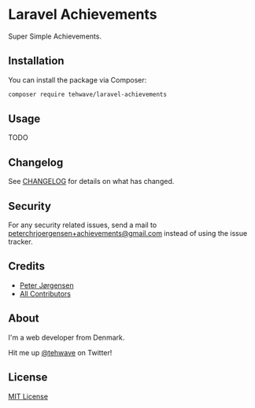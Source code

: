 # Laravel Achievements

Super Simple Achievements.

## Installation

You can install the package via Composer:

```bash
composer require tehwave/laravel-achievements
```

## Usage

TODO

## Changelog

See [CHANGELOG](CHANGELOG.md) for details on what has changed.

## Security

For any security related issues, send a mail to [peterchrjoergensen+achievements@gmail.com](mailto:peterchrjoergensen+achievements@gmail.com) instead of using the issue tracker.

## Credits

- [Peter Jørgensen](https://github.com/tehwave)
- [All Contributors](../../contributors)

## About

I'm a web developer from Denmark.

Hit me up [@tehwave](https://github.com/tehwave) on Twitter!

## License

[MIT License](LICENSE)